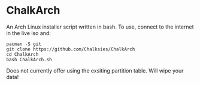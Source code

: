 # ChalkArch


An Arch Linux installer script written in bash. To use, connect to the internet in the live iso and:

```
pacman -S git
git clone https://github.com/Chalksies/ChalkArch
cd ChalkArch
bash ChalkArch.sh
```

Does not currently offer using the exsiting partition table. Will wipe your data!
